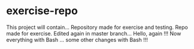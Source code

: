 # exercise-repo


This project will contain...
Repository made for exercise and testing.
Repo made for exercise.
Edited again in master branch...
Hello, again !!!
Now everything with Bash ...
some other changes with Bash !!!

